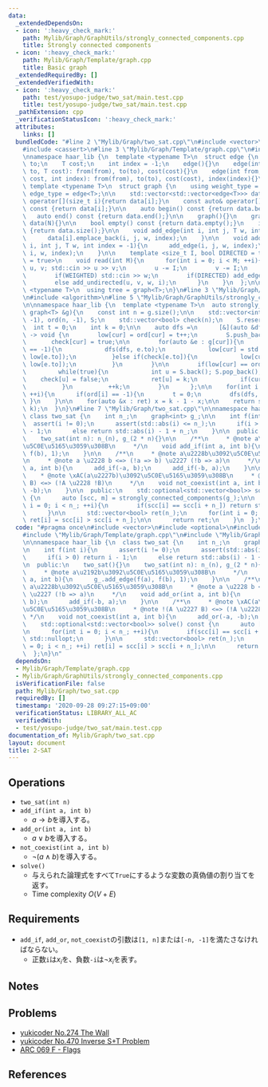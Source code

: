 ```yaml
---
data:
  _extendedDependsOn:
  - icon: ':heavy_check_mark:'
    path: Mylib/Graph/GraphUtils/strongly_connected_components.cpp
    title: Strongly connected components
  - icon: ':heavy_check_mark:'
    path: Mylib/Graph/Template/graph.cpp
    title: Basic graph
  _extendedRequiredBy: []
  _extendedVerifiedWith:
  - icon: ':heavy_check_mark:'
    path: test/yosupo-judge/two_sat/main.test.cpp
    title: test/yosupo-judge/two_sat/main.test.cpp
  _pathExtension: cpp
  _verificationStatusIcon: ':heavy_check_mark:'
  attributes:
    links: []
  bundledCode: "#line 2 \"Mylib/Graph/two_sat.cpp\"\n#include <vector>\n#include <optional>\n\
    #include <cassert>\n#line 3 \"Mylib/Graph/Template/graph.cpp\"\n#include <iostream>\n\
    \nnamespace haar_lib {\n  template <typename T>\n  struct edge {\n    int from,\
    \ to;\n    T cost;\n    int index = -1;\n    edge(){}\n    edge(int from, int\
    \ to, T cost): from(from), to(to), cost(cost){}\n    edge(int from, int to, T\
    \ cost, int index): from(from), to(to), cost(cost), index(index){}\n  };\n\n \
    \ template <typename T>\n  struct graph {\n    using weight_type = T;\n    using\
    \ edge_type = edge<T>;\n\n    std::vector<std::vector<edge<T>>> data;\n\n    auto&\
    \ operator[](size_t i){return data[i];}\n    const auto& operator[](size_t i)\
    \ const {return data[i];}\n\n    auto begin() const {return data.begin();}\n \
    \   auto end() const {return data.end();}\n\n    graph(){}\n    graph(int N):\
    \ data(N){}\n\n    bool empty() const {return data.empty();}\n    int size() const\
    \ {return data.size();}\n\n    void add_edge(int i, int j, T w, int index = -1){\n\
    \      data[i].emplace_back(i, j, w, index);\n    }\n\n    void add_undirected(int\
    \ i, int j, T w, int index = -1){\n      add_edge(i, j, w, index);\n      add_edge(j,\
    \ i, w, index);\n    }\n\n    template <size_t I, bool DIRECTED = true, bool WEIGHTED\
    \ = true>\n    void read(int M){\n      for(int i = 0; i < M; ++i){\n        int\
    \ u, v; std::cin >> u >> v;\n        u -= I;\n        v -= I;\n        T w = 1;\n\
    \        if(WEIGHTED) std::cin >> w;\n        if(DIRECTED) add_edge(u, v, w, i);\n\
    \        else add_undirected(u, v, w, i);\n      }\n    }\n  };\n\n  template\
    \ <typename T>\n  using tree = graph<T>;\n}\n#line 3 \"Mylib/Graph/GraphUtils/strongly_connected_components.cpp\"\
    \n#include <algorithm>\n#line 5 \"Mylib/Graph/GraphUtils/strongly_connected_components.cpp\"\
    \n\nnamespace haar_lib {\n  template <typename T>\n  auto strongly_connected_components(const\
    \ graph<T> &g){\n    const int n = g.size();\n\n    std::vector<int> ret(n), low(n,\
    \ -1), ord(n, -1), S;\n    std::vector<bool> check(n);\n    S.reserve(n);\n  \
    \  int t = 0;\n    int k = 0;\n\n    auto dfs =\n      [&](auto &dfs, int cur)\
    \ -> void {\n        low[cur] = ord[cur] = t++;\n        S.push_back(cur);\n \
    \       check[cur] = true;\n\n        for(auto &e : g[cur]){\n          if(ord[e.to]\
    \ == -1){\n            dfs(dfs, e.to);\n            low[cur] = std::min(low[cur],\
    \ low[e.to]);\n          }else if(check[e.to]){\n            low[cur] = std::min(low[cur],\
    \ low[e.to]);\n          }\n        }\n\n        if(low[cur] == ord[cur]){\n \
    \         while(true){\n            int u = S.back(); S.pop_back();\n        \
    \    check[u] = false;\n            ret[u] = k;\n            if(cur == u) break;\n\
    \          }\n          ++k;\n        }\n      };\n\n    for(int i = 0; i < n;\
    \ ++i){\n      if(ord[i] == -1){\n        t = 0;\n        dfs(dfs, i);\n     \
    \ }\n    }\n\n    for(auto &x : ret) x = k - 1 - x;\n\n    return std::make_pair(ret,\
    \ k);\n  }\n}\n#line 7 \"Mylib/Graph/two_sat.cpp\"\n\nnamespace haar_lib {\n \
    \ class two_sat {\n    int n_;\n    graph<int> g_;\n\n    int f(int i){\n    \
    \  assert(i != 0);\n      assert(std::abs(i) <= n_);\n      if(i > 0) return i\
    \ - 1;\n      else return std::abs(i) - 1 + n_;\n    }\n\n  public:\n    two_sat(){}\n\
    \    two_sat(int n): n_(n), g_(2 * n){}\n\n    /**\n     * @note a\u2192b\u3092\
    \u5C0E\u5165\u3059\u308B\n     */\n    void add_if(int a, int b){\n      g_.add_edge(f(a),\
    \ f(b), 1);\n    }\n\n    /**\n     * @note a\u2228b\u3092\u5C0E\u5165\u3059\u308B\
    \n     * @note a \u2228 b <=> (!a => b) \u2227 (!b => a)\n     */\n    void add_or(int\
    \ a, int b){\n      add_if(-a, b);\n      add_if(-b, a);\n    }\n\n    /**\n \
    \    * @note \xAC(a\u2227b)\u3092\u5C0E\u5165\u3059\u308B\n     * @note !(A \u2227\
    \ B) <=> (!A \u2228 !B)\n     */\n    void not_coexist(int a, int b){\n      add_or(-a,\
    \ -b);\n    }\n\n  public:\n    std::optional<std::vector<bool>> solve() const\
    \ {\n      auto [scc, m] = strongly_connected_components(g_);\n\n      for(int\
    \ i = 0; i < n_; ++i){\n        if(scc[i] == scc[i + n_]) return std::nullopt;\n\
    \      }\n\n      std::vector<bool> ret(n_);\n      for(int i = 0; i < n_; ++i)\
    \ ret[i] = scc[i] > scc[i + n_];\n\n      return ret;\n    }\n  };\n}\n"
  code: "#pragma once\n#include <vector>\n#include <optional>\n#include <cassert>\n\
    #include \"Mylib/Graph/Template/graph.cpp\"\n#include \"Mylib/Graph/GraphUtils/strongly_connected_components.cpp\"\
    \n\nnamespace haar_lib {\n  class two_sat {\n    int n_;\n    graph<int> g_;\n\
    \n    int f(int i){\n      assert(i != 0);\n      assert(std::abs(i) <= n_);\n\
    \      if(i > 0) return i - 1;\n      else return std::abs(i) - 1 + n_;\n    }\n\
    \n  public:\n    two_sat(){}\n    two_sat(int n): n_(n), g_(2 * n){}\n\n    /**\n\
    \     * @note a\u2192b\u3092\u5C0E\u5165\u3059\u308B\n     */\n    void add_if(int\
    \ a, int b){\n      g_.add_edge(f(a), f(b), 1);\n    }\n\n    /**\n     * @note\
    \ a\u2228b\u3092\u5C0E\u5165\u3059\u308B\n     * @note a \u2228 b <=> (!a => b)\
    \ \u2227 (!b => a)\n     */\n    void add_or(int a, int b){\n      add_if(-a,\
    \ b);\n      add_if(-b, a);\n    }\n\n    /**\n     * @note \xAC(a\u2227b)\u3092\
    \u5C0E\u5165\u3059\u308B\n     * @note !(A \u2227 B) <=> (!A \u2228 !B)\n    \
    \ */\n    void not_coexist(int a, int b){\n      add_or(-a, -b);\n    }\n\n  public:\n\
    \    std::optional<std::vector<bool>> solve() const {\n      auto [scc, m] = strongly_connected_components(g_);\n\
    \n      for(int i = 0; i < n_; ++i){\n        if(scc[i] == scc[i + n_]) return\
    \ std::nullopt;\n      }\n\n      std::vector<bool> ret(n_);\n      for(int i\
    \ = 0; i < n_; ++i) ret[i] = scc[i] > scc[i + n_];\n\n      return ret;\n    }\n\
    \  };\n}\n"
  dependsOn:
  - Mylib/Graph/Template/graph.cpp
  - Mylib/Graph/GraphUtils/strongly_connected_components.cpp
  isVerificationFile: false
  path: Mylib/Graph/two_sat.cpp
  requiredBy: []
  timestamp: '2020-09-28 09:27:15+09:00'
  verificationStatus: LIBRARY_ALL_AC
  verifiedWith:
  - test/yosupo-judge/two_sat/main.test.cpp
documentation_of: Mylib/Graph/two_sat.cpp
layout: document
title: 2-SAT
---
```


## Operations

- `two_sat(int n)`
- `add_if(int a, int b)`
	- $a \rightarrow b$を導入する。
- `add_or(int a, int b)`
	- $a \lor b$を導入する。
- `not_coexist(int a, int b)`
	- $\lnot (a \land b)$を導入する。
- `solve()`
	- 与えられた論理式をすべて`True`にするような変数の真偽値の割り当てを返す。
	- Time complexity $O(V + E)$

## Requirements

- `add_if`, `add_or`, `not_coexist`の引数は`[1, n]`または`[-n, -1]`を満たさなければならない。
	- 正数`i`は$x_i$を、負数`-i`は$\lnot x_i$を表す。

## Notes

## Problems

- [yukicoder No.274 The Wall](https://yukicoder.me/problems/no/274)
- [yukicoder No.470 Inverse S+T Problem](https://yukicoder.me/problems/no/470)
- [ARC 069 F - Flags](https://atcoder.jp/contests/arc069/tasks/arc069_d)

## References

